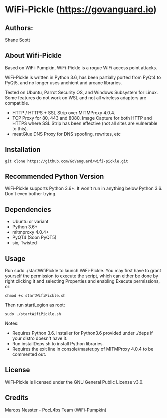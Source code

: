 WiFi-Pickle (https://govanguard.io)
==

## Authors:
Shane Scott

## About Wifi-Pickle
Based on WiFi-Pumpkin, WiFi-Pickle is a rogue WiFi access point attacks.

WiFi-Pickle is written in Python 3.6, has been partially ported from PyQt4 to PyQt5, and no longer uses anchient and arcane libraries. 

Tested on Ubuntu, Parrot Security OS, and Windows Subsystem for Linux. Some features do not work on WSL and not all wireless adapters are compatible.

* HTTP / HTTPS + SSL Strip over MITMProxy 4.0.4.
* TCP Proxy for 80, 443 and 8080. Image Capture for both HTTP and HTTPS where SSL Strip has been effective (not all sites are vulnerable to this).
* meatGlue DNS Proxy for DNS spoofing, rewrites, etc

## Installation
```
git clone https://github.com/GoVanguard/wifi-pickle.git
```

## Recommended Python Version
WiFi-Pickle supports Python 3.6+. It won't run in anything below Python 3.6. Don't even bother trying.

## Dependencies
* Ubuntu or variant
* Python 3.6+
* mitmproxy 4.0.4+
* PyQT4 (Soon PyQT5)
* six, Twisted

## Usage
Run sudo ./startWifiPickle to launch WiFi-Pickle. You may first have to grant yourself the permission to execute the script, which can either be done by right clicking it and selecting Properties and enabling Execute permissions, or:
```
chmod +x startWifiPickle.sh
```

Then run startLegion as root:
```
sudo ./startWifiPickle.sh
```
Notes: 
* Requires Python 3.6. Installer for Python3.6 provided under ./deps if your distro doesn't have it.
* Run installDeps.sh to install Python libraries.
* Requires the exit line in console/master.py of MITMProxy 4.0.4 to be commented out.

## License
WiFi-Pickle is licensed under the GNU General Public License v3.0.

## Credits
Marcos Nesster - PocL4bs Team (WiFi-Pumpkin)
